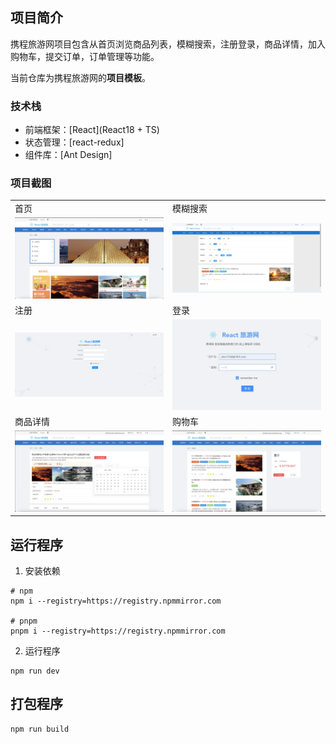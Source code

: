 ## 项目简介

携程旅游网项目包含从首页浏览商品列表，模糊搜索，注册登录，商品详情，加入购物车，提交订单，订单管理等功能。

当前仓库为携程旅游网的**项目模板**。

### 技术栈

- 前端框架：[React](React18 + TS)
- 状态管理：[react-redux]
- 组件库：[Ant Design]

### 项目截图
<table>
  <tr>
    <td>首页</td>
    <td>模糊搜索</td>
  </tr>
  <tr>
    <td><img src="https://github.com/lvxiaobu5/images/blob/main/react-travel/home.png" alt=""></td>
    <td><img src="https://github.com/lvxiaobu5/images/blob/main/react-travel/search.png" alt=""></td>
  </tr>
  <tr>
    <td>注册</td>
    <td>登录</td>
  </tr>
  <tr>
    <td><img src="https://github.com/lvxiaobu5/images/blob/main/react-travel/register.png" alt=""></td>
    <td><img src="https://github.com/lvxiaobu5/images/blob/main/react-travel/login.png" alt=""></td>
  </tr>
  <tr>
    <td>商品详情</td>
    <td>购物车</td>
  </tr>
  <tr>
    <td><img src="https://github.com/lvxiaobu5/images/blob/main/react-travel/detail.png" alt=""></td>
    <td><img src="https://github.com/lvxiaobu5/images/blob/main/react-travel/cart.png" alt=""></td>
  </tr>
</table>

## 运行程序

1. 安装依赖

```shell
# npm
npm i --registry=https://registry.npmmirror.com

# pnpm
pnpm i --registry=https://registry.npmmirror.com
```

2. 运行程序

```shell
npm run dev
```

## 打包程序
```shell
npm run build
```
